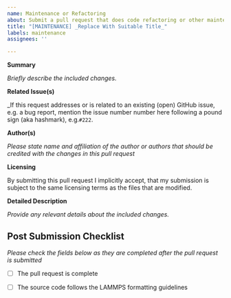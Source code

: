 ```yaml
---
name: Maintenance or Refactoring
about: Submit a pull request that does code refactoring or other maintenance changes
title: "[MAINTENANCE] _Replace With Suitable Title_"
labels: maintenance
assignees: ''

---
```


**Summary**

_Briefly describe the included changes._

**Related Issue(s)**

_If this request addresses or is related to an existing (open) GitHub issue, e.g. a bug report, mention the issue number number here following a pound sign (aka hashmark), e.g.`#222`.

**Author(s)**

_Please state name and affiliation of the author or authors that should be credited with the changes in this pull request_

**Licensing**

By submitting this pull request I implicitly accept, that my submission is subject to the same licensing terms as the files that are modified.

**Detailed Description**

_Provide any relevant details about the included changes._

## Post Submission Checklist

_Please check the fields below as they are completed *after* the pull request is submitted_
- [ ] The pull request is complete
- [ ] The source code follows the LAMMPS formatting guidelines

